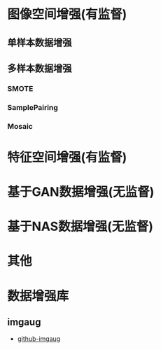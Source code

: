 # 图像空间增强(有监督)

## 单样本数据增强

## 多样本数据增强

### SMOTE

### SamplePairing

### Mosaic

# 特征空间增强(有监督)

# 基于GAN数据增强(无监督)

# 基于NAS数据增强(无监督)

# 其他


# 数据增强库

## imgaug

- [github-imgaug](https://github.com/aleju/imgaug)

